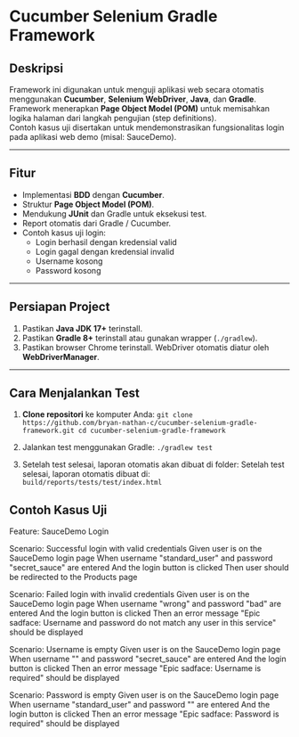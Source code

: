 # Cucumber Selenium Gradle Framework

## Deskripsi
Framework ini digunakan untuk menguji aplikasi web secara otomatis menggunakan **Cucumber**, **Selenium WebDriver**, **Java**, dan **Gradle**.  
Framework menerapkan **Page Object Model (POM)** untuk memisahkan logika halaman dari langkah pengujian (step definitions).  
Contoh kasus uji disertakan untuk mendemonstrasikan fungsionalitas login pada aplikasi web demo (misal: SauceDemo).

---

## Fitur
- Implementasi **BDD** dengan **Cucumber**.
- Struktur **Page Object Model (POM)**.
- Mendukung **JUnit** dan Gradle untuk eksekusi test.
- Report otomatis dari Gradle / Cucumber.
- Contoh kasus uji login:  
  - Login berhasil dengan kredensial valid  
  - Login gagal dengan kredensial invalid  
  - Username kosong  
  - Password kosong

---

## Persiapan Project
1. Pastikan **Java JDK 17+** terinstall.  
2. Pastikan **Gradle 8+** terinstall atau gunakan wrapper (`./gradlew`).  
3. Pastikan browser Chrome terinstall. WebDriver otomatis diatur oleh **WebDriverManager**.

---

## Cara Menjalankan Test

1. **Clone repositori** ke komputer Anda:
` git clone https://github.com/bryan-nathan-c/cucumber-selenium-gradle-framework.git
cd cucumber-selenium-gradle-framework `


2. Jalankan test menggunakan Gradle:
`./gradlew test`

3. Setelah test selesai, laporan otomatis akan dibuat di folder:
Setelah test selesai, laporan otomatis dibuat di:
` build/reports/tests/test/index.html `

## Contoh Kasus Uji

Feature: SauceDemo Login

  Scenario: Successful login with valid credentials
    Given user is on the SauceDemo login page
    When username "standard_user" and password "secret_sauce" are entered
    And the login button is clicked
    Then user should be redirected to the Products page

  Scenario: Failed login with invalid credentials
    Given user is on the SauceDemo login page
    When username "wrong" and password "bad" are entered
    And the login button is clicked
    Then an error message "Epic sadface: Username and password do not match any user in this service" should be displayed

  Scenario: Username is empty
    Given user is on the SauceDemo login page
    When username "" and password "secret_sauce" are entered
    And the login button is clicked
    Then an error message "Epic sadface: Username is required" should be displayed

  Scenario: Password is empty
    Given user is on the SauceDemo login page
    When username "standard_user" and password "" are entered
    And the login button is clicked
    Then an error message "Epic sadface: Password is required" should be displayed
